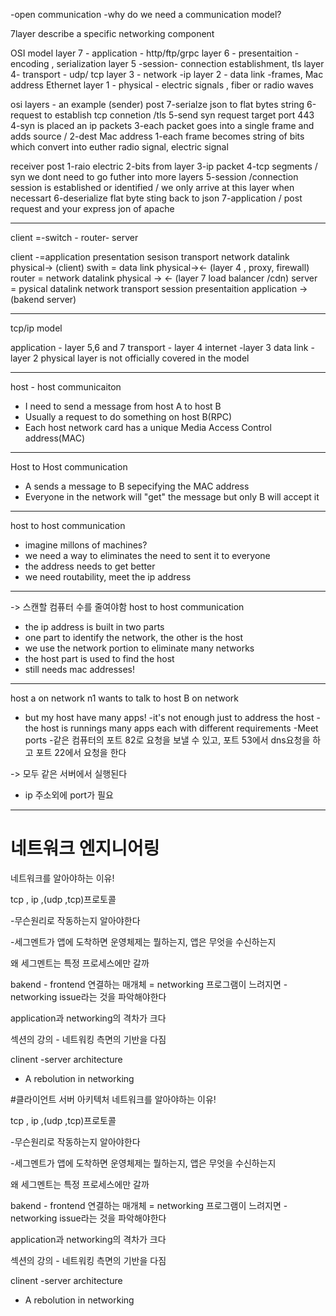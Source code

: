 

-open communication
-why do we need a communication model?

7layer describe a specific networking component

OSI model
layer 7 - application - http/ftp/grpc
layer 6 - presentaition - encoding , serialization
layer 5 -session- connection establishment, tls
layer 4- transport - udp/ tcp
layer 3 - network -ip
layer 2 - data link -frames, Mac address Ethernet
layer 1 - physical - electric signals , fiber or radio waves

osi layers - an example (sender)
post
7-serialze json to flat bytes string
6-request to establish tcp connetion /tls
5-send syn request target port 443
4-syn is placed an ip packets
3-each packet goes into a single frame and adds source /
2-dest Mac address
1-each frame becomes string of bits which convert into euther radio signal, electric signal

receiver
post 
1-raio electric
2-bits from layer 
3-ip packet
4-tcp segments / syn we dont need to go futher into more layers 
5-session /connection session is established or identified
		/ we only arrive at this layer when necessart
6-deserialize flat byte sting back to json
7-application / post request and your express jon of apache

---

client =-switch - router- server

client -=application presentation sesison transport network datalink physical->
(client)
swith = data link physical-><-
(layer 4 , proxy, firewall)
router = network datalink physical -> <-
(layer 7 load balancer /cdn)
server = pysical datalink network transport session presentaition application ->
(bakend server)


---

tcp/ip model

application - layer 5,6 and 7
transport - layer 4
internet -layer 3
data link - layer 2
physical layer is not officially covered in the model 

---

host - host communicaiton 

- I need to send a message from host A to host B
- Usually a request to do something on host B(RPC)
- Each host network card has a unique Media Access Control address(MAC)

---
Host to Host communication
- A sends a message to B sepecifying the MAC address 
- Everyone in the network will "get" the message but only B will accept it
---

host to host communication
- imagine millons of machines?
- we need a way to eliminates the need to sent it to everyone 
- the address needs to get better
- we need routability, meet the ip address

---
-> 스캔할 컴퓨터 수를 줄여야함
host to host communication
- the ip address is built in two parts
- one part to identify the network, the other is the host
- we use the network portion to eliminate many networks
- the host part is used to find the host
- still needs mac addresses!

---


host a on network n1 wants to talk to host B on network

- but my host have many apps!
-it's not enough just to address the host
-the host is runnings many apps each with different requirements
-Meet ports
-같은 컴퓨터의 포트 82로 요청을 보낼 수 있고, 포트 53에서 dns요청을 하고 포트 22에서 요청을 한다

-> 모두 같은 서버에서 실행된다

- ip 주소외에 port가 필요

---
# 네트워크 엔지니어링
네트워크를 알아야하는 이유!

tcp , ip ,(udp ,tcp)프로토콜

-무슨원리로 작동하는지 알아야한다

-세그멘트가 앱에 도착하면 운영체제는 뭘하는지, 앱은 무엇을 수신하는지

왜 세그멘트는 특정 프로세스에만 갈까

bakend - frontend 연결하는 매개체 = networking
프로그램이 느려지면 - networking issue라는 것을 파악해야한다

application과 networking의 격차가 크다

섹션의 강의 - 네트워킹 측면의 기반을 다짐

clinent -server architecture
- A rebolution in networking

#클라이언트 서버 아키텍처
네트워크를 알아야하는 이유!

tcp , ip ,(udp ,tcp)프로토콜

-무슨원리로 작동하는지 알아야한다

-세그멘트가 앱에 도착하면 운영체제는 뭘하는지, 앱은 무엇을 수신하는지

왜 세그멘트는 특정 프로세스에만 갈까

bakend - frontend 연결하는 매개체 = networking
프로그램이 느려지면 - networking issue라는 것을 파악해야한다

application과 networking의 격차가 크다

섹션의 강의 - 네트워킹 측면의 기반을 다짐

clinent -server architecture
- A rebolution in networking
